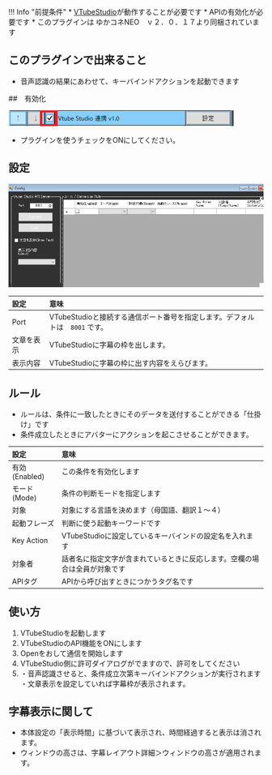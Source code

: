 !!! Info "前提条件"
    * [VTubeStudio](https://store.steampowered.com/app/1325860/VTube_Studio/?l=japanese)が動作することが必要です
    * APIの有効化が必要です
    * このプラグインは ゆかコネNEO　ｖ２．０．１７より同梱されています

## このプラグインで出来ること

* 音声認識の結果にあわせて、キーバインドアクションを起動できます

##　有効化

![VTubeStudio](images/plugin_vtubestudio_p1.png)

* プラグインを使うチェックをONにしてください。

## 設定

![VTubeStudio](images/plugin_vtubestudio_p2.png)

|設定|意味|
|:--|:---|
|Port|VTubeStudioと接続する通信ポート番号を指定します。デフォルトは　``8001`` です。|
|文章を表示|VTubeStudioに字幕の枠を出します。|
|表示内容|VTubeStudioに字幕の枠に出す内容をえらびます。|

## ルール

* ルールは、条件に一致したときにそのデータを送付することができる「仕掛け」です
* 条件成立したときにアバターにアクションを起こさせることができます。

|設定|意味|
|:--|:---|
|有効(Enabled)|この条件を有効化します|
|モード(Mode)|条件の判断モードを指定します|
|対象|対象にする言語を決めます（母国語、翻訳１～４）|
|起動フレーズ|判断に使う起動キーワードです|
|Key Action|VTubeStudioに設定しているキーバインドの設定名を入れます |
|対象者|話者名に指定文字が含まれているときに反応します。空欄の場合は全員が対象です|
|APIタグ|APIから呼び出すときにつかうタグ名です|

## 使い方
1. VTubeStudioを起動します
2. VTubeStudioのAPI機能をONにします
3. Openをおして通信を開始します
4. VTubeStudio側に許可ダイアログがでますので、許可をしてください
5. ・音声認識させると、条件成立次第キーバインドアクションが実行されます<br>・文章表示を設定していれば字幕枠が表示されます。

## 字幕表示に関して
* 本体設定の「表示時間」に基づいて表示され、時間経過すると表示は消されます。
* ウィンドウの高さは、字幕レイアウト詳細＞ウィンドウの高さが適用されます。

